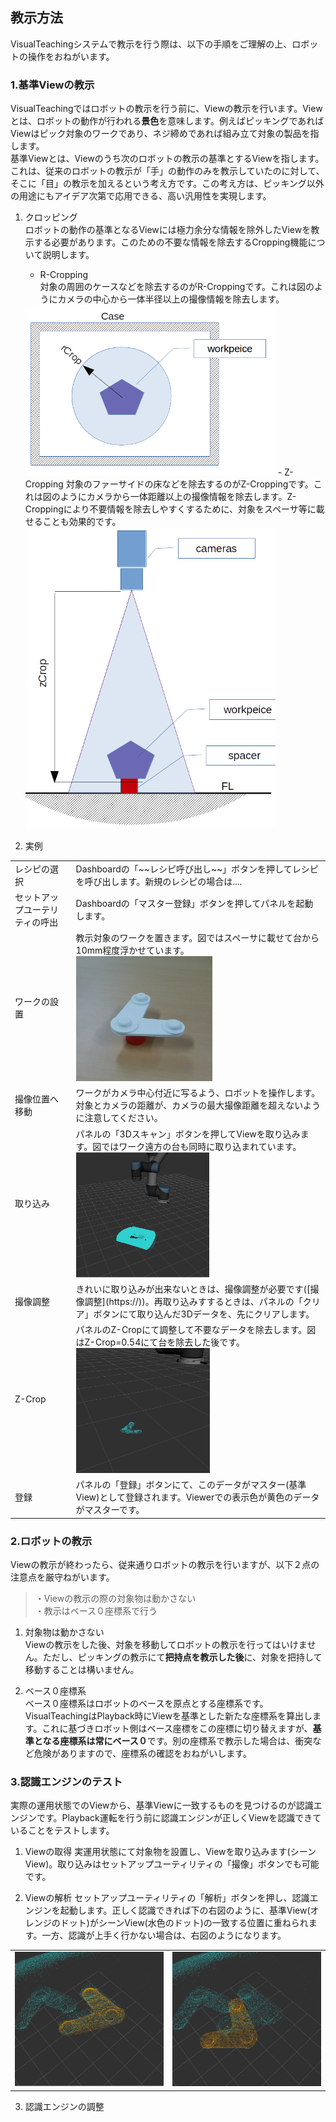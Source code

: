 
## 教示方法  
VisualTeachingシステムで教示を行う際は、以下の手順をご理解の上、ロボットの操作をおねがいます。

### 1.基準Viewの教示  
VisualTeachingではロボットの教示を行う前に、Viewの教示を行います。Viewとは、ロボットの動作が行われる**景色**を意味します。例えばピッキングであればViewはピック対象のワークであり、ネジ締めであれば組み立て対象の製品を指します。  
基準Viewとは、Viewのうち次のロボットの教示の基準とするViewを指します。  
これは、従来のロボットの教示が「手」の動作のみを教示していたのに対して、そこに「目」の教示を加えるという考え方です。この考え方は、ピッキング以外の用途にもアイデア次第で応用できる、高い汎用性を実現します。

1. クロッピング  
ロボットの動作の基準となるViewには極力余分な情報を除外したViewを教示する必要があります。このための不要な情報を除去するCropping機能について説明します。  
    - R-Cropping  
    対象の周囲のケースなどを除去するのがR-Croppingです。これは図のようにカメラの中心から一体半径以上の撮像情報を除去します。  
    <img src="img/rcrop.png" width="400" />  
    - Z-Cropping  
    対象のファーサイドの床などを除去するのがZ-Croppingです。これは図のようにカメラから一体距離以上の撮像情報を除去します。Z-Croppingにより不要情報を除去しやすくするために、対象をスペーサ等に載せることも効果的です。  
    <img src="img/zcrop.png" width="400" />  

2. 実例  
<table>
<tr><td>レシピの選択<td>Dashboardの「~~レシピ呼び出し~~」ボタンを押してレシピを呼び出します。新規のレシピの場合は....
<tr><td>セットアップユーテリティの呼出<td>Dashboardの「マスター登録」ボタンを押してパネルを起動します。
<tr><td>ワークの設置<td>教示対象のワークを置きます。図ではスペーサに載せて台から10mm程度浮かせています。<img src="img/view1.jpg" height="200" />
<tr><td>撮像位置へ移動<td>ワークがカメラ中心付近に写るよう、ロボットを操作します。対象とカメラの距離が、カメラの最大撮像距離を超えないように注意してください。
<tr><td>取り込み<td>パネルの「3Dスキャン」ボタンを押してViewを取り込みます。図ではワーク遠方の台も同時に取り込まれています。<img src="img/view2.png" height="200" />
<tr><td>撮像調整<td>きれいに取り込みが出来ないときは、撮像調整が必要です([撮像調整](https://))。再取り込みすするときは、パネルの「クリア」ボタンにて取り込んだ3Dデータを、先にクリアします。
<tr><td>Z-Crop<td>パネルのZ-Cropにて調整して不要なデータを除去します。図はZ-Crop=0.54にて台を除去した後です。<img src="img/view3.png" height="200" />
<tr><td>登録<td>パネルの「登録」ボタンにて、このデータがマスター(基準View)として登録されます。Viewerでの表示色が黄色のデータがマスターです。
</table>

### 2.ロボットの教示  
Viewの教示が終わったら、従来通りロボットの教示を行いますが、以下２点の注意点を厳守ねがいます。

> ・Viewの教示の際の対象物は動かさない  
> ・教示はベース０座標系で行う  

1. 対象物は動かさない  
Viewの教示をした後、対象を移動してロボットの教示を行ってはいけません。ただし、ピッキングの教示にて**把持点を教示した後**に、対象を把持して移動することは構いません。

2. ベース０座標系  
ベース０座標系はロボットのベースを原点とする座標系です。VisualTeachingはPlayback時にViewを基準とした新たな座標系を算出します。これに基づきロボット側はベース座標をこの座標に切り替えますが、**基準となる座標系は常にベース０**です。別の座標系で教示した場合は、衝突など危険がありますので、座標系の確認をおねがいします。

### 3.認識エンジンのテスト  
実際の運用状態でのViewから、基準Viewに一致するものを見つけるのが認識エンジンです。Playback運転を行う前に認識エンジンが正しくViewを認識できていることをテストします。

1. Viewの取得
実運用状態にて対象物を設置し、Viewを取り込みます(シーンView)。取り込みはセットアップユーティリティの「撮像」ボタンでも可能です。

2. Viewの解析
セットアップユーティリティの「解析」ボタンを押し、認識エンジンを起動します。正しく認識できれば下の右図のように、基準View(オレンジのドット)がシーンView(水色のドット)の一致する位置に重ねられます。一方、認識が上手く行かない場合は、右図のようになります。    
<table>
<tr><td><img src="img/recog0.png" width="300" /><td><img src="img/recog1.png" width="300" />
</table>

3. 認識エンジンの調整



